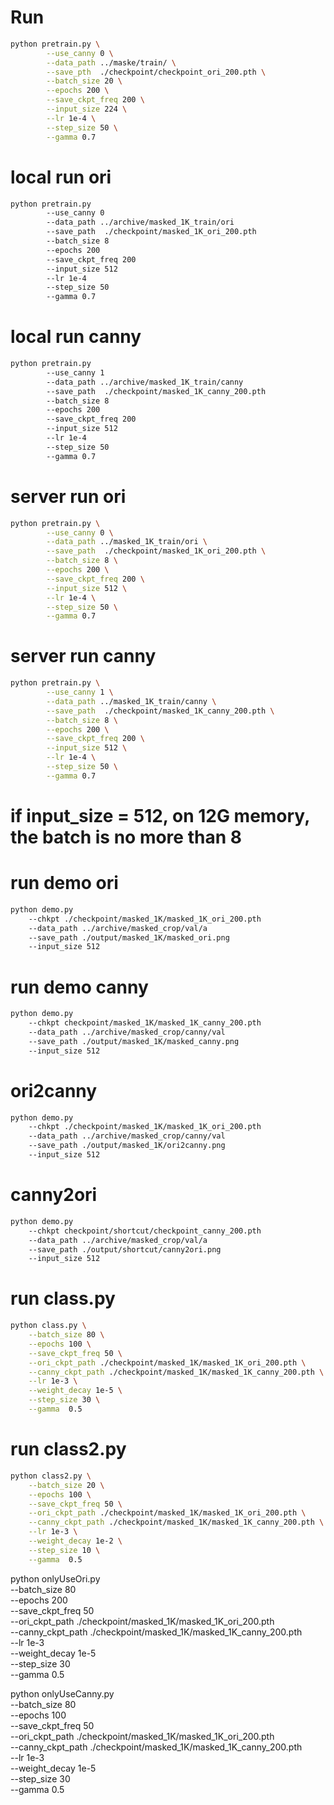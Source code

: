 # Run
```bash
python pretrain.py \
        --use_canny 0 \
        --data_path ../maske/train/ \
        --save_pth  ./checkpoint/checkpoint_ori_200.pth \
        --batch_size 20 \
        --epochs 200 \
        --save_ckpt_freq 200 \
        --input_size 224 \
        --lr 1e-4 \
        --step_size 50 \
        --gamma 0.7
```

# local run ori
```bash
python pretrain.py
        --use_canny 0
        --data_path ../archive/masked_1K_train/ori
        --save_path  ./checkpoint/masked_1K_ori_200.pth
        --batch_size 8
        --epochs 200
        --save_ckpt_freq 200
        --input_size 512
        --lr 1e-4
        --step_size 50
        --gamma 0.7
```

# local run canny
```bash
python pretrain.py
        --use_canny 1
        --data_path ../archive/masked_1K_train/canny
        --save_path  ./checkpoint/masked_1K_canny_200.pth
        --batch_size 8
        --epochs 200
        --save_ckpt_freq 200
        --input_size 512
        --lr 1e-4
        --step_size 50
        --gamma 0.7
```

# server run ori
```bash
python pretrain.py \
        --use_canny 0 \
        --data_path ../masked_1K_train/ori \
        --save_path  ./checkpoint/masked_1K_ori_200.pth \
        --batch_size 8 \
        --epochs 200 \
        --save_ckpt_freq 200 \
        --input_size 512 \
        --lr 1e-4 \
        --step_size 50 \
        --gamma 0.7
```

# server run canny
```bash
python pretrain.py \
        --use_canny 1 \
        --data_path ../masked_1K_train/canny \
        --save_path  ./checkpoint/masked_1K_canny_200.pth \
        --batch_size 8 \
        --epochs 200 \
        --save_ckpt_freq 200 \
        --input_size 512 \
        --lr 1e-4 \
        --step_size 50 \
        --gamma 0.7
```

# if input_size = 512, on 12G memory, the batch is no more than 8 

# run demo ori
```bash
python demo.py
    --chkpt ./checkpoint/masked_1K/masked_1K_ori_200.pth
    --data_path ../archive/masked_crop/val/a
    --save_path ./output/masked_1K/masked_ori.png
    --input_size 512
```

# run demo canny
```bash
python demo.py
    --chkpt checkpoint/masked_1K/masked_1K_canny_200.pth
    --data_path ../archive/masked_crop/canny/val
    --save_path ./output/masked_1K/masked_canny.png
    --input_size 512
```

# ori2canny
```bash
python demo.py
    --chkpt ./checkpoint/masked_1K/masked_1K_ori_200.pth
    --data_path ../archive/masked_crop/canny/val
    --save_path ./output/masked_1K/ori2canny.png
    --input_size 512
```

# canny2ori
```bash
python demo.py
    --chkpt checkpoint/shortcut/checkpoint_canny_200.pth
    --data_path ../archive/masked_crop/val/a
    --save_path ./output/shortcut/canny2ori.png
    --input_size 512
```

# run class.py
```bash
python class.py \
    --batch_size 80 \
    --epochs 100 \
    --save_ckpt_freq 50 \
    --ori_ckpt_path ./checkpoint/masked_1K/masked_1K_ori_200.pth \
    --canny_ckpt_path ./checkpoint/masked_1K/masked_1K_canny_200.pth \
    --lr 1e-3 \
    --weight_decay 1e-5 \
    --step_size 30 \
    --gamma  0.5
```

# run class2.py
```bash
python class2.py \
    --batch_size 20 \
    --epochs 100 \
    --save_ckpt_freq 50 \
    --ori_ckpt_path ./checkpoint/masked_1K/masked_1K_ori_200.pth \
    --canny_ckpt_path ./checkpoint/masked_1K/masked_1K_canny_200.pth \
    --lr 1e-3 \
    --weight_decay 1e-2 \
    --step_size 10 \
    --gamma  0.5
```


python onlyUseOri.py \
    --batch_size 80 \
    --epochs 200 \
    --save_ckpt_freq 50 \
    --ori_ckpt_path ./checkpoint/masked_1K/masked_1K_ori_200.pth \
    --canny_ckpt_path ./checkpoint/masked_1K/masked_1K_canny_200.pth \
    --lr 1e-3 \
    --weight_decay 1e-5 \
    --step_size 30 \
    --gamma  0.5

python onlyUseCanny.py \
    --batch_size 80 \
    --epochs 100 \
    --save_ckpt_freq 50 \
    --ori_ckpt_path ./checkpoint/masked_1K/masked_1K_ori_200.pth \
    --canny_ckpt_path ./checkpoint/masked_1K/masked_1K_canny_200.pth \
    --lr 1e-3 \
    --weight_decay 1e-5 \
    --step_size 30 \
    --gamma  0.5